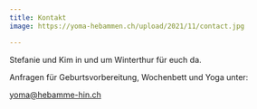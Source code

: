 ```yaml
---
title: Kontakt
image: https://yoma-hebammen.ch/upload/2021/11/contact.jpg

---
```

Stefanie und Kim in und um Winterthur für euch da.

Anfragen für Geburtsvorbereitung, Wochenbett und Yoga unter:

yoma@hebamme-hin.ch